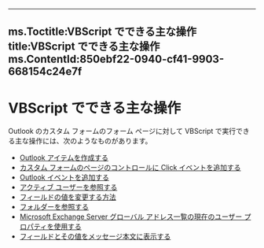 

---
ms.Toctitle:VBScript でできる主な操作
title:VBScript でできる主な操作
ms.ContentId:850ebf22-0940-cf41-9903-668154c24e7f
---
# VBScript でできる主な操作




Outlook のカスタム フォームのフォーム ページに対して VBScript で実行できる主な操作には、次のようなものがあります。

- [Outlook アイテムを作成する](bf84371a-63c2-5b8b-2017-dc01cb79f710.md)
- [カスタム フォームのページのコントロールに Click イベントを追加する](7afed276-c0ca-f801-8323-05477dbcc467.md)
- [Outlook イベントを追加する](f2d36980-8688-00f6-2070-5ff9e1c8aeaa.md)
- [アクティブ ユーザーを参照する](dc8e5e24-51a0-1b16-649e-6b24e0fa9b56.md)
- [フィールドの値を変更する方法](a788cb9c-e2bb-b4f9-78f9-b7244ee18431.md)
- [フォルダーを参照する](65ccbabd-7ac7-ffd1-d963-e8a029152bd6.md)
- [Microsoft Exchange Server グローバル アドレス一覧の現在のユーザー プロパティを使用する](fa3e6e11-a63e-fcf5-14f0-f16dc3b755dd.md)
- [フィールドとその値をメッセージ本文に表示する](8e8db2cf-4918-694d-3941-8334e7aaa0cf.md)




